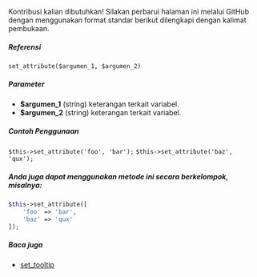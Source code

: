 Kontribusi kalian dibutuhkan!
Silakan perbarui halaman ini melalui GitHub dengan menggunakan format standar berikut dilengkapi dengan kalimat pembukaan.

##### Referensi

`set_attribute($argumen_1, $argumen_2)`

##### Parameter
* **$argumen_1** (string) keterangan terkait variabel.
* **$argumen_2** (string) keterangan terkait variabel.

##### Contoh Penggunaan
`$this->set_attribute('foo', 'bar');`
`$this->set_attribute('baz', 'qux');`


##### Anda juga dapat menggunakan metode ini secara berkelompok, misalnya:
```php
$this->set_attribute([
    'foo' => 'bar',
    'baz' => 'qux'
]);
```

##### Baca juga
* [set_tooltip](./set_tooltip)

